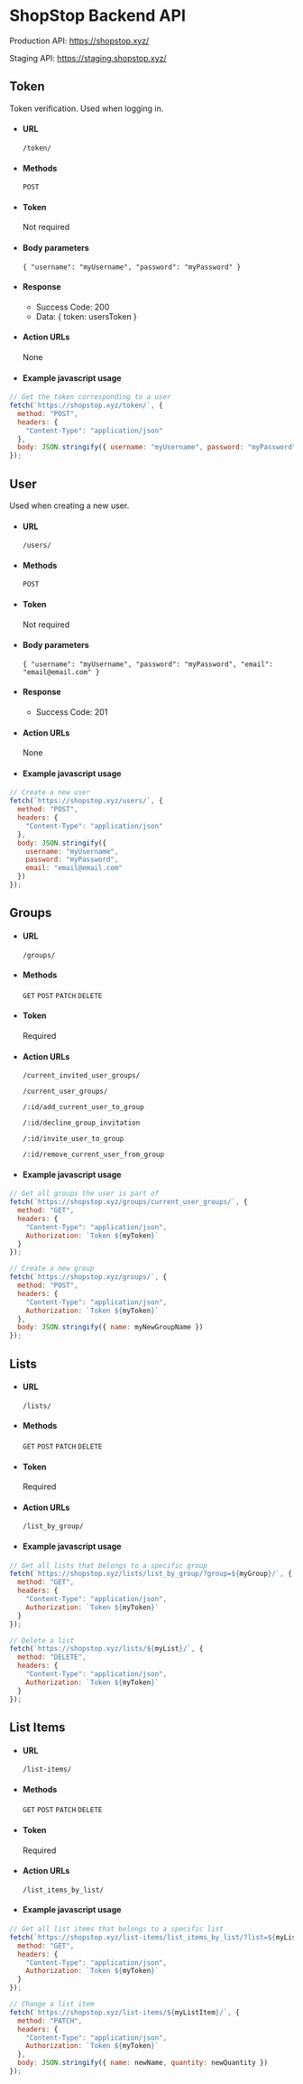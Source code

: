 # ShopStop Backend API

Production API: https://shopstop.xyz/

Staging API: https://staging.shopstop.xyz/

## Token

Token verification. Used when logging in.

- #### URL

  `/token/`

- #### Methods

  `POST`

- #### Token

  Not required

- #### Body parameters

  `{ "username": "myUsername", "password": "myPassword" }`

- #### Response

  - Success Code: 200
  - Data: { token: usersToken }

- #### Action URLs

  None

- #### Example javascript usage

```javascript
// Get the token corresponding to a user
fetch(`https://shopstop.xyz/token/`, {
  method: "POST",
  headers: {
    "Content-Type": "application/json"
  },
  body: JSON.stringify({ username: "myUsername", password: "myPassword" })
});
```

## User

Used when creating a new user.

- #### URL

  `/users/`

- #### Methods

  `POST`

- #### Token

  Not required

- #### Body parameters

  `{ "username": "myUsername", "password": "myPassword", "email": "email@email.com" }`

- #### Response

  - Success Code: 201

- #### Action URLs

  None

- #### Example javascript usage

```javascript
// Create a new user
fetch(`https://shopstop.xyz/users/`, {
  method: "POST",
  headers: {
    "Content-Type": "application/json"
  },
  body: JSON.stringify({
    username: "myUsername",
    password: "myPassword",
    email: "email@email.com"
  })
});
```

## Groups

- #### URL

  `/groups/`

- #### Methods

  `GET` `POST` `PATCH` `DELETE`

- #### Token

  Required

- #### Action URLs

  `/current_invited_user_groups/`

  `/current_user_groups/`

  `/:id/add_current_user_to_group`

  `/:id/decline_group_invitation`

  `/:id/invite_user_to_group`

  `/:id/remove_current_user_from_group`

- #### Example javascript usage

```javascript
// Get all groups the user is part of
fetch(`https://shopstop.xyz/groups/current_user_groups/`, {
  method: "GET",
  headers: {
    "Content-Type": "application/json",
    Authorization: `Token ${myToken}`
  }
});

// Create a new group
fetch(`https://shopstop.xyz/groups/`, {
  method: "POST",
  headers: {
    "Content-Type": "application/json",
    Authorization: `Token ${myToken}`
  },
  body: JSON.stringify({ name: myNewGroupName })
});
```

## Lists

- #### URL

  `/lists/`

- #### Methods

  `GET` `POST` `PATCH` `DELETE`

- #### Token

  Required

- #### Action URLs

  `/list_by_group/`

- #### Example javascript usage

```javascript
// Get all lists that belongs to a specific group
fetch(`https://shopstop.xyz/lists/list_by_group/?group=${myGroup}/`, {
  method: "GET",
  headers: {
    "Content-Type": "application/json",
    Authorization: `Token ${myToken}`
  }
});

// Delete a list
fetch(`https://shopstop.xyz/lists/${myList}/`, {
  method: "DELETE",
  headers: {
    "Content-Type": "application/json",
    Authorization: `Token ${myToken}`
  }
});
```

## List Items

- #### URL

  `/list-items/`

- #### Methods

  `GET` `POST` `PATCH` `DELETE`

- #### Token

  Required

- #### Action URLs

  `/list_items_by_list/`

- #### Example javascript usage

```javascript
// Get all list items that belongs to a specific list
fetch(`https://shopstop.xyz/list-items/list_items_by_list/?list=${myList}/`, {
  method: "GET",
  headers: {
    "Content-Type": "application/json",
    Authorization: `Token ${myToken}`
  }
});

// Change a list item
fetch(`https://shopstop.xyz/list-items/${myListItem}/`, {
  method: "PATCH",
  headers: {
    "Content-Type": "application/json",
    Authorization: `Token ${myToken}`
  },
  body: JSON.stringify({ name: newName, quantity: newQuantity })
});
```
